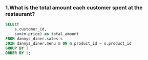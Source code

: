 ### 1.What is the total amount each customer spent at the restaurant?
````sql
SELECT 
	s.customer_id,
	sum(m.price) as total_amount
FROM dannys_diner.sales s
JOIN dannys_diner.menu m ON m.product_id = s.product_id
GROUP BY 1
ORDER BY 1;
````
